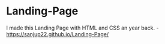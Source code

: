 # Landing-Page

I made this Landing Page with HTML and CSS an year back. - https://sanjup22.github.io/Landing-Page/
